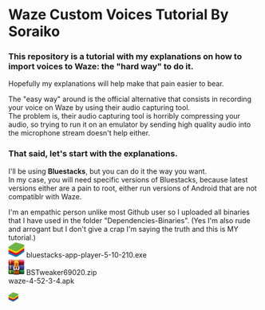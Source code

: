 # Waze Custom Voices Tutorial By Soraiko

### This repository is a tutorial with my explanations on how to import voices to Waze: the "hard way" to do it. 
Hopefully my explanations will help make that pain easier to bear.  
  
The "easy way" around is the official alternative that consists in recording your voice on Waze by using their audio capturing tool.  
The problem is, their audio capturing tool is horribly compressing your audio, so trying to run it on an emulator by sending high quality audio into the microphone stream doesn't help either.  
  
### That said, let's start with the explanations.  
I'll be using **Bluestacks**, but you can do it the way you want.  
In my case, you will need specific versions of Bluestacks, because latest versions either are a pain to root, either run versions of Android that are not compatiblr with Waze.  

I'm an empathic person unlike most Github user so I uploaded all binaries that I have used in the folder "Dependencies-Binaries". (Yes I'm also rude and arrogant but I don't give a crap I'm saying the truth and this is MY tutorial.)  
 ![](https://github.com/Soraiko/Waze-Custom-Voices-Tutorial-By-Soraiko/blob/main/README_Pictures/bsicon.jpg?raw=true|width=20) bluestacks-app-player-5-10-210.exe  
 ![](https://github.com/Soraiko/Waze-Custom-Voices-Tutorial-By-Soraiko/blob/main/README_Pictures/archive.jpg?raw=true|width=20) BSTweaker69020.zip  
waze-4-52-3-4.apk  
 
 <img src="https://github.com/Soraiko/Waze-Custom-Voices-Tutorial-By-Soraiko/blob/main/README_Pictures/bsicon.jpg" width="20">